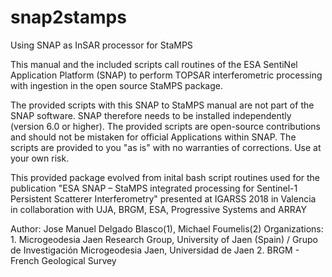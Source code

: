# snap2stamps
Using SNAP as InSAR processor for StaMPS

This manual and the included scripts call routines of the ESA SentiNel Application Platform (SNAP) to perform TOPSAR interferometric processing with ingestion in the open source StaMPS package. 

The provided scripts with this SNAP to StaMPS manual are not part of the SNAP software. SNAP therefore needs to be installed independently (version 6.0 or higher).
The provided scripts are open-source contributions and should not be mistaken for official Applications within SNAP. The scripts are provided to you "as is" with no warranties of corrections. Use at your own risk.

This provided package evolved from inital bash script routines used for the publication "ESA SNAP – StaMPS integrated processing for Sentinel-1 Persistent Scatterer Interferometry" presented at IGARSS 2018 in Valencia in collaboration with UJA, BRGM, ESA, Progressive Systems and ARRAY 



Author: Jose Manuel Delgado Blasco(1), Michael Foumelis(2)
Organizations: 
     1. Microgeodesia Jaen Research Group, University of Jaen (Spain) / Grupo de Investigación Microgeodesia Jaen, Universidad de Jaen
     2. BRGM - French Geological Survey
